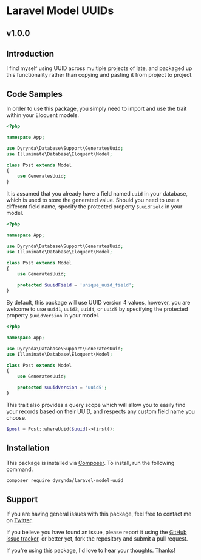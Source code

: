 # Laravel Model UUIDs
## v1.0.0

## Introduction

I find myself using UUID across multiple projects of late, and packaged up this functionality rather than copying and pasting it from project to project.

## Code Samples

In order to use this package, you simply need to import and use the trait within your Eloquent models.

```php
<?php

namespace App;

use Dyrynda\Database\Support\GeneratesUuid;
use Illuminate\Database\Eloquent\Model;

class Post extends Model
{
    use GeneratesUuid;
}
```

It is assumed that you already have a field named `uuid` in your database, which is used to store the generated value. Should you need to use a different field name, specify the protected property `$uuidField` in your model.

```php
<?php

namespace App;

use Dyrynda\Database\Support\GeneratesUuid;
use Illuminate\Database\Eloquent\Model;

class Post extends Model
{
    use GeneratesUuid;

    protected $uuidField = 'unique_uuid_field';
}
```

By default, this package will use UUID version 4 values, however, you are welcome to use `uuid1`, `uuid3`, `uuid4`, or `uuid5` by specifying the protected property `$uuidVersion` in your model.

```php
<?php

namespace App;

use Dyrynda\Database\Support\GeneratesUuid;
use Illuminate\Database\Eloquent\Model;

class Post extends Model
{
    use GeneratesUuid;

    protected $uuidVersion = 'uuid5';
}
```

This trait also provides a query scope which will allow you to easily find your records based on their UUID, and respects any custom field name you choose.

```php
$post = Post::whereUuid($uuid)->first();
```

## Installation

This package is installed via [Composer](https://getcomposer.org/). To install, run the following command.

```bash
composer require dyrynda/laravel-model-uuid
```
## Support

If you are having general issues with this package, feel free to contact me on [Twitter](https://twitter.com/michaeldyrynda).

If you believe you have found an issue, please report it using the [GitHub issue tracker](https://github.com/michaeldyrynda/laravel-model-uuid/issues), or better yet, fork the repository and submit a pull request.

If you're using this package, I'd love to hear your thoughts. Thanks!
